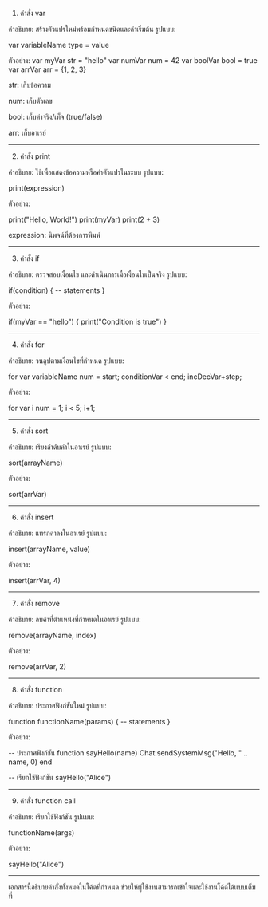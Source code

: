 
1. คำสั่ง var

คำอธิบาย:
สร้างตัวแปรใหม่พร้อมกำหนดชนิดและค่าเริ่มต้น
รูปแบบ:

var variableName type = value

ตัวอย่าง:
var myVar str = "hello"
var numVar num = 42
var boolVar bool = true
var arrVar arr = {1, 2, 3}

str: เก็บข้อความ

num: เก็บตัวเลข

bool: เก็บค่าจริง/เท็จ (true/false)

arr: เก็บอาเรย์



---

2. คำสั่ง print

คำอธิบาย:
ใช้เพื่อแสดงข้อความหรือค่าตัวแปรในระบบ
รูปแบบ:

print(expression)

ตัวอย่าง:

print("Hello, World!")
print(myVar)
print(2 + 3)

expression: นิพจน์ที่ต้องการพิมพ์



---

3. คำสั่ง if

คำอธิบาย:
ตรวจสอบเงื่อนไข และดำเนินการเมื่อเงื่อนไขเป็นจริง
รูปแบบ:

if(condition) {
    -- statements
}

ตัวอย่าง:

if(myVar == "hello") {
    print("Condition is true")
}


---

4. คำสั่ง for

คำอธิบาย:
วนลูปตามเงื่อนไขที่กำหนด
รูปแบบ:

for var variableName num = start; conditionVar < end; incDecVar+step;

ตัวอย่าง:

for var i num = 1; i < 5; i+1;


---

5. คำสั่ง sort

คำอธิบาย:
เรียงลำดับค่าในอาเรย์
รูปแบบ:

sort(arrayName)

ตัวอย่าง:

sort(arrVar)


---

6. คำสั่ง insert

คำอธิบาย:
แทรกค่าลงในอาเรย์
รูปแบบ:

insert(arrayName, value)

ตัวอย่าง:

insert(arrVar, 4)


---

7. คำสั่ง remove

คำอธิบาย:
ลบค่าที่ตำแหน่งที่กำหนดในอาเรย์
รูปแบบ:

remove(arrayName, index)

ตัวอย่าง:

remove(arrVar, 2)


---

8. คำสั่ง function

คำอธิบาย:
ประกาศฟังก์ชันใหม่
รูปแบบ:

function functionName(params) {
    -- statements
}

ตัวอย่าง:

-- ประกาศฟังก์ชัน
function sayHello(name)
    Chat:sendSystemMsg("Hello, " .. name, 0)
end

-- เรียกใช้ฟังก์ชัน
sayHello("Alice")


---

9. คำสั่ง function call

คำอธิบาย:
เรียกใช้ฟังก์ชัน
รูปแบบ:

functionName(args)

ตัวอย่าง:

sayHello("Alice")


---



เอกสารนี้อธิบายคำสั่งทั้งหมดในโค้ดที่กำหนด ช่วยให้ผู้ใช้งานสามารถเข้าใจและใช้งานโค้ดได้เเบบเต็มที่


